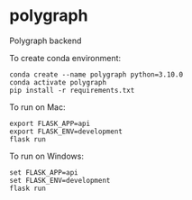# polygraph
Polygraph backend



To create conda environment: 
```
conda create --name polygraph python=3.10.0
conda activate polygraph 
pip install -r requirements.txt
```

To run on Mac:
``` 
export FLASK_APP=api
export FLASK_ENV=development
flask run 
```

To run on Windows: 
``` 
set FLASK_APP=api
set FLASK_ENV=development
flask run 
```
